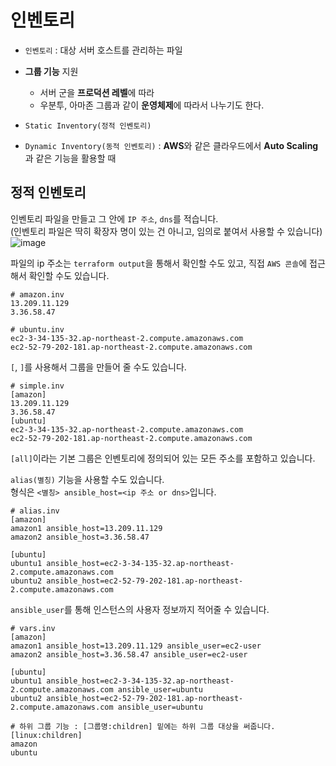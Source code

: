 # 인벤토리

- `인벤토리` : 대상 서버 호스트를 관리하는 파일

- **그룹 기능** 지원
  - 서버 군을 **프로덕션 레벨**에 따라
  - 우분투, 아마존 그룹과 같이 **운영체제**에 따라서 나누기도 한다.

- `Static Inventory(정적 인벤토리)`
- `Dynamic Inventory(동적 인벤토리)` : **AWS**와 같은 클라우드에서 **Auto Scaling**과 같은 기능을 활용할 때

## 정적 인벤토리

인벤토리 파일을 만들고 그 안에 `IP 주소`, `dns`를 적습니다.   
(인벤토리 파일은 딱히 확장자 명이 있는 건 아니고, 임의로 붙여서 사용할 수 있습니다)   
![image](https://user-images.githubusercontent.com/43658658/159396205-0ac004b8-80e2-4348-be31-56feada05181.png)

파일의 ip 주소는 `terraform output`을 통해서 확인할 수도 있고, 직접 `AWS 콘솔`에 접근해서 확인할 수도 있습니다.

```
# amazon.inv
13.209.11.129
3.36.58.47
```

```
# ubuntu.inv
ec2-3-34-135-32.ap-northeast-2.compute.amazonaws.com
ec2-52-79-202-181.ap-northeast-2.compute.amazonaws.com
```

`[`, `]`를 사용해서 그룹을 만들어 줄 수도 있습니다.   

```
# simple.inv
[amazon]
13.209.11.129
3.36.58.47
[ubuntu]
ec2-3-34-135-32.ap-northeast-2.compute.amazonaws.com
ec2-52-79-202-181.ap-northeast-2.compute.amazonaws.com
```

`[all]`이라는 기본 그룹은 인벤토리에 정의되어 있는 모든 주소를 포함하고 있습니다.

`alias(별칭)` 기능을 사용할 수도 있습니다.   
형식은 `<별칭> ansible_host=<ip 주소 or dns>`입니다.   
```
# alias.inv
[amazon]
amazon1 ansible_host=13.209.11.129
amazon2 ansible_host=3.36.58.47

[ubuntu]
ubuntu1 ansible_host=ec2-3-34-135-32.ap-northeast-2.compute.amazonaws.com
ubuntu2 ansible_host=ec2-52-79-202-181.ap-northeast-2.compute.amazonaws.com
```

`ansible_user`를 통해 인스턴스의 사용자 정보까지 적어줄 수 있습니다.

```
# vars.inv
[amazon]
amazon1 ansible_host=13.209.11.129 ansible_user=ec2-user
amazon2 ansible_host=3.36.58.47 ansible_user=ec2-user

[ubuntu]
ubuntu1 ansible_host=ec2-3-34-135-32.ap-northeast-2.compute.amazonaws.com ansible_user=ubuntu
ubuntu2 ansible_host=ec2-52-79-202-181.ap-northeast-2.compute.amazonaws.com ansible_user=ubuntu

# 하위 그룹 기능 : [그룹명:children] 밑에는 하위 그룹 대상을 써줍니다.
[linux:children]
amazon
ubuntu
```


